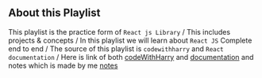 ## About this Playlist 
This playlist is the practice form of ```React js Library``` /
This includes projects & concepts /
In this playlist we will learn about ```React JS``` Complete end to end /
The source of this playlist is ```codewithharry``` and ```React documentation``` /
Here is link of both [codeWithHarry](https://www.youtube.com/playlist?list=PLu0W_9lII9agx66oZnT6IyhcMIbUMNMdt) and [documentation](https://legacy.reactjs.org/)
and notes which is made by me [notes](https://docs.google.com/document/d/1Uog31sRK3-Sg4SMD5xewk_HnUWWN0cVxFS0_N7ejBo0/edit?usp=sharing)
